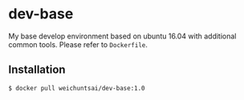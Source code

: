 # dev-base
My base develop environment based on ubuntu 16.04 with additional common tools. Please refer to `Dockerfile`.

## Installation
```
$ docker pull weichuntsai/dev-base:1.0
```
